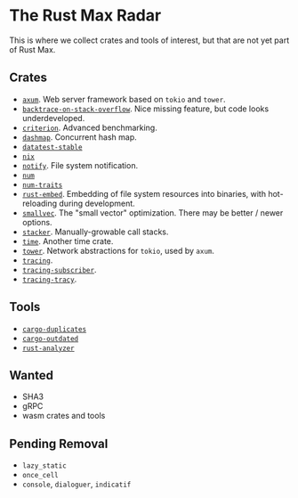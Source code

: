 # The Rust Max Radar

This is where we collect crates and tools of interest,
but that are not yet part of Rust Max.


## Crates

- [`axum`](https://docs.rs/axum).
  Web server framework based on `tokio` and `tower`.
- [`backtrace-on-stack-overflow`](https://docs.rs/backtrace-on-stack-overflow).
  Nice missing feature, but code looks underdeveloped.
- [`criterion`](https://docs.rs/criterion).
  Advanced benchmarking.
- [`dashmap`](https://docs.rs/dashmap).
  Concurrent hash map.
- [`datatest-stable`](https://docs.rs/datatest-stable)
- [`nix`](https://docs.rs/nix)
- [`notify`](https://docs.rs/notify).
  File system notification.
- [`num`](https://docs.rs/num)
- [`num-traits`](https://docs.rs/num-traits)
- [`rust-embed`](https://docs.rs/rust-embed).
  Embedding of file system resources into binaries,
  with hot-reloading during development.
- [`smallvec`](https://docs.rs/smallvec).
  The "small vector" optimization.
  There may be better / newer options.
- [`stacker`](https://docs.rs/stacker).
  Manually-growable call stacks.
- [`time`](https://docs.rs/time).
  Another time crate.
- [`tower`](https://docs.rs/tower).
  Network abstractions for `tokio`, used by `axum`.
- [`tracing`](https://docs.rs/tracing).
- [`tracing-subscriber`](https://docs.rs/tracing-subscriber).
- [`tracing-tracy`](https://docs.rs/tracing-tracy).



## Tools

- [`cargo-duplicates`](https://crates.io/crates/cargo-duplicates)
- [`cargo-outdated`](https://crates.io/crates/cargo-outdated)
- [`rust-analyzer`](https://rust-analyzer.github.io/)


## Wanted

- SHA3
- gRPC
- wasm crates and tools


## Pending Removal

- `lazy_static`
- `once_cell`
- `console`, `dialoguer`, `indicatif`

